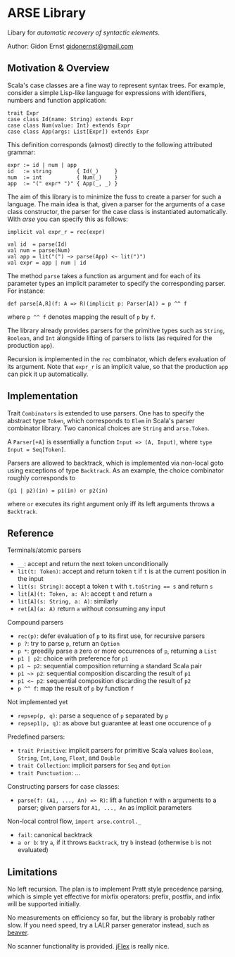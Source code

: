 ARSE Library
============

Libary for *automatic recovery of syntactic elements*.

Author: Gidon Ernst <gidonernst@gmail.com>

Motivation & Overview
---------------------

Scala's case classes are a fine way to represent syntax trees. For example,
consider a simple Lisp-like language for expressions with identifiers, numbers
and function application:

    trait Expr
    case class Id(name: String) extends Expr
    case class Num(value: Int) extends Expr
    case class App(args: List[Expr]) extends Expr

This definition corresponds (almost) directly to the following attributed grammar:

    expr := id | num | app
    id   := string        { Id(_)     }
    num  := int           { Num(_)    }
    app  := "(" expr* ")" { App(_, _) }

The aim of this library is to minimize the fuss to create a parser for such a
language. The main idea is that, given a parser for the arguments of a case
class constructor, the parser for the case class is instantiated automatically.
With *arse* you can specify this as follows:

    implicit val expr_r = rec(expr)

    val id  = parse(Id)
    val num = parse(Num)
    val app = lit("(") ~> parse(App) <~ lit(")") 
    val expr = app | num | id

The method `parse` takes a function as argument and for each of its parameter
types an implicit parameter to specify the corresponding parser.
For instance:

    def parse[A,R](f: A => R)(implicit p: Parser[A]) = p ^^ f

where `p ^^ f` denotes mapping the result of `p` by `f`.

The library already provides parsers for the primitive types such as `String`,
`Boolean`, and `Int` alongside lifting of parsers to lists (as required for the
production `app`).

Recursion is implemented in the `rec` combinator, which defers evaluation of its
argument. Note that `expr_r` is an implicit value, so that the production `app`
can pick it up automatically.

Implementation
--------------

Trait `Combinators` is extended to use parsers. One has to specify the abstract
type `Token`, which corresponds to `Elem` in Scala's parser combinator library.
Two canonical choices are `String` and `arse.Token`.

A `Parser[+A]` is essentially a function `Input => (A, Input)`,
where `type Input = Seq[Token]`.

Parsers are allowed to backtrack, which is implemented via non-local goto using
exceptions of type `Backtrack`. As an example, the choice combinator roughly
corresponds to

    (p1 | p2)(in) = p1(in) or p2(in)

where `or` executes its right argument only iff its left arguments throws a
`Backtrack`.

Reference
---------

Terminals/atomic parsers

- `__`: accept and return the next token unconditionally
- `lit(t: Token)`:  accept and return token `t` if `t` is at the current position in the input
- `lit(s: String)`: accept a token `t` with `t.toString == s` and return `s`
- `lit[A](t: Token, a: A)`:  accept `t` and return `a`
- `lit[A](s: String, a: A)`: similarly
- `ret[A](a: A)` return `a` without consuming any input

Compound parsers

- `rec(p)`: defer evaluation of `p` to its first use, for recursive parsers
- `p ?`: try to parse `p`, return an `Option`
- `p *`: greedily parse a zero or more occurrences of `p`, returning a `List`
- `p1 | p2`: choice with preference for `p1`
- `p1 ~ p2`: sequential composition returning a standard Scala pair
- `p1 ~> p2`: sequential composition discarding the result of `p1`
- `p1 <~ p2`: sequential composition discarding the result of `p2`
- `p ^^ f`: map the result of `p` by function `f`

Not implemented yet

- `repsep(p, q)`: parse a sequence of `p` separated by `p`
- `repsep1(p, q)`: as above but guarantee at least one occurence of `p`

Predefined parsers:

- `trait Primitive`: implicit parsers for primitive Scala values `Boolean`,
  `String`, `Int`, `Long`, `Float`, and `Double`
- `trait Collection`: implicit parsers for `Seq` and `Option`
- `trait Punctuation`: ...

Constructing parsers for case classes:

- `parse(f: (A1, ..., An) => R)`: lift a function `f` with `n` arguments to a
  parser; given parsers for `A1, ..., An` as implicit parameters

Non-local control flow, `import arse.control._`

- `fail`: canonical backtrack
- `a or b`: try `a`, if it throws `Backtrack`, try `b` instead (otherwise `b` is
  not evaluated)

Limitations
-----------

No left recursion. The plan is to implement Pratt style precedence parsing,
which is simple yet effective for mixfix operators: prefix, postfix, and infix
will be supported initially.

No measurements on efficiency so far, but the library is probably rather slow.
If you need speed, try a LALR parser generator instead, such as
[beaver](http://beaver.sourceforge.net).

No scanner functionality is provided. [jFlex](http://jflex.de) is really nice.
